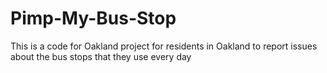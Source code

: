 Pimp-My-Bus-Stop
================

This is a code for Oakland project for residents in Oakland to report issues about the bus stops that they use every day 